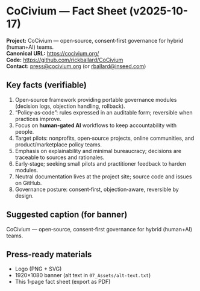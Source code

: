 # CoCivium — Fact Sheet (v2025-10-17)

**Project:** CoCivium — open‑source, consent‑first governance for hybrid (human+AI) teams.  
**Canonical URL:** https://cocivium.org/  
**Code:** https://github.com/rickballard/CoCivium  
**Contact:** press@cocivium.org (or rballard@inseed.com)

## Key facts (verifiable)
1. Open‑source framework providing portable governance modules (decision logs, objection handling, rollback).
2. “Policy‑as‑code”: rules expressed in an auditable form; reversible when practices improve.
3. Focus on **human‑gated AI** workflows to keep accountability with people.
4. Target pilots: nonprofits, open‑source projects, online communities, and product/marketplace policy teams.
5. Emphasis on explainability and minimal bureaucracy; decisions are traceable to sources and rationales.
6. Early‑stage; seeking small pilots and practitioner feedback to harden modules.
7. Neutral documentation lives at the project site; source code and issues on GitHub.
8. Governance posture: consent‑first, objection‑aware, reversible by design.

## Suggested caption (for banner)
CoCivium — open‑source, consent‑first governance for hybrid (human+AI) teams.

## Press-ready materials
- Logo (PNG + SVG)  
- 1920×1080 banner (alt text in `07_Assets/alt-text.txt`)  
- This 1‑page fact sheet (export as PDF)  

